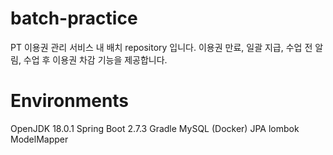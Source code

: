 # batch-practice

PT 이용권 관리 서비스 내 배치 repository 입니다. 이용권 만료, 일괄 지급, 수업 전 알림, 수업 후 이용권 차감 기능을 제공합니다.


# Environments
OpenJDK 18.0.1
Spring Boot 2.7.3
Gradle
MySQL (Docker)
JPA
lombok
ModelMapper

